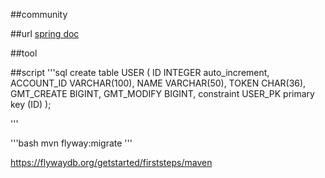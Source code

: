 ##community

##url
[spring doc](https://spring.io/guides)


##tool


##script
'''sql
create table USER
(
    ID         INTEGER auto_increment,
    ACCOUNT_ID VARCHAR(100),
    NAME       VARCHAR(50),
    TOKEN      CHAR(36),
    GMT_CREATE BIGINT,
    GMT_MODIFY BIGINT,
    constraint USER_PK
        primary key (ID)
);

'''

'''bash
mvn flyway:migrate
'''


https://flywaydb.org/getstarted/firststeps/maven
